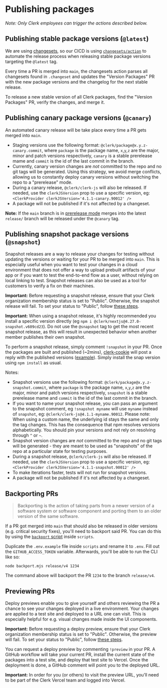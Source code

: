 # Publishing packages

_Note: Only Clerk employees can trigger the actions described below._

## Publishing stable package versions (`@latest`)

We are using [changesets](https://github.com/changesets/changesets), so our CICD is using [`changesets/action`](https://github.com/changesets/action) to automate the release process when releasing stable package versions targeting the `@latest` tag.

Every time a PR is merged into `main`, the changesets action parses all changesets found in `.changeset` and updates the "Version Packages" PR with the new package versions and the changelog for the next stable release.

To release a new stable version of all Clerk packages, find the "Version Packages" PR, verify the changes, and merge it.

## Publishing canary package versions (`@canary`)

An automated canary release will be take place every time a PR gets merged into `main`.

- Staging versions use the following format: `@clerk/package@x.y.z-canary.commit`, where `package` is the package name, `x`,`y`,`z` are the major, minor and patch versions respectively, `canary` is a stable prerelease mame and `commit` is the id of the last commit in the branch.
- Currently, canary version changes are _not_ committed to the repo and no git tags will be generated. Using this strategy, we avoid merge conflicts, allowing us to constantly deploy canary versions without switching the repo to a "prerelease" mode.
- During a canary release, `@clerk/clerk-js` will also be released. If needed, use the `clerkJSVersion` prop to use a specific version, eg: `<ClerkProvider clerkJSVersion='4.1.1-canary.90012' />`
- A package will not be published if it's not affected by a changeset.

**Note:** If the `main` branch is in [prerelease mode](https://github.com/changesets/changesets/blob/main/docs/prereleases.md) merges into the latest `release/` branch will be released under the `@canary` tag.

## Publishing snapshot package versions (`@snapshot`)

Snapshot releases are a way to release your changes for testing without updating the versions or waiting for your PR to be merged into `main`. This is especially useful when you want to test your changes in a cloud environment that does not offer a way to upload prebuilt artifacts of your app or if you want to test the end-to-end flow as a user, without relying on local linking to test. Snapshot releases can also be used as a tool for customers to verify a fix on their machines.

**Important:** Before requesting a snapshot release, ensure that your Clerk organization membership status is set to "Public". Otherwise, the snapshot release will fail. To set your status to "Public", follow [these steps](https://docs.github.com/en/account-and-profile/setting-up-and-managing-your-personal-account-on-github/managing-your-membership-in-organizations/publicizing-or-hiding-organization-membership).

**Important:** When using a snapshot release, it's highly recommended you install a specific version directly (eg `npm i @clerk/nextjs@4.27.0-snapshot.v609cd23`). Do not use the `@snapshot` tag to get the most recent snapshot release, as this will result in unexpected behavior when another member publishes their own snapshot.

To perform a snapshot release, simply comment `!snapshot` in your PR. Once the packages are built and published (~2mins), [clerk-cookie](https://github.com/clerk-cookie) will post a reply with the published versions ([example](https://github.com/clerk/javascript/pull/1329#issuecomment-1586970784)). Simply install the snap version using `npm install` as usual.

Notes:

- Snapshot versions use the following format: `@clerk/package@x.y.z-snapshot.commit`, where `package` is the package name, `x`,`y`,`z` are the major, minor and patch versions respectively, `snapshot` is a stable prerelease mame and `commit` is the id of the last commit in the branch.
- If you want to name your snapshot release, you can pass an argument to the snapshot comment, eg `!snapshot myname` will use `myname` instead of `snapshot`, eg: `@clerk/clerk-js@4.1.1-myname.90012`. Please note: When using a custom name, the underlying id stays the same and only the tag changes. This has the consequence that npm resolves versions alphabetically. You should pin your versions and not rely on resolving through `^` or `~`.
- Snapshot version changes are _not_ committed to the repo and no git tags will be generated - they are meant to be used as "snapshots" of the repo at a particular state for testing purposes.
- During a snapshot release, `@clerk/clerk-js` will also be released. If needed, use the `clerkJSVersion` prop to use a specific version, eg: `<ClerkProvider clerkJSVersion='4.1.1-snapshot.90012' />`
- To make iterations faster, tests will not run for snapshot versions.
- A package will not be published if it's not affected by a changeset.

## Backporting PRs

> Backporting is the action of taking parts from a newer version of a software system or software component and porting them to an older version of the same software.

If a PR got merged into `main` that should also be released in older versions (e.g. critical security fixes), you'll need to backport said PR. You can do this by using the [`backport` script](https://github.com/clerk/javascript/blob/main/scripts/backport.mjs) inside `scripts`.

Duplicate the `.env.example` file inside `scripts` and rename it to `.env`. Fill out the `GITHUB_ACCESS_TOKEN` variable. Afterwards, you'll be able to run the CLI like so:

```shell
node backport.mjs release/v4 1234
```

The command above will backport the PR `1234` to the branch `release/v4`.

## Previewing PRs

Deploy previews enable you to give yourself and others reviewing the PR a chance to see your changes deployed in a live environment. Your changes are applied to a test site and deployed to a URL one can visit. This is especially helpful for e.g. visual changes made inside the UI components.

**Important:** Before requesting a deploy preview, ensure that your Clerk organization membership status is set to "Public". Otherwise, the preview will fail. To set your status to "Public", follow [these steps](https://docs.github.com/en/account-and-profile/setting-up-and-managing-your-personal-account-on-github/managing-your-membership-in-organizations/publicizing-or-hiding-organization-membership).

You can request a deploy preview by commenting `!preview` in your PR. A GitHub workflow will take your current PR, install the current state of the packages into a test site, and deploy that test site to Vercel. Once the deployment is done, a GitHub comment will point you to the deployed URL.

**Important:** In order for you (or others) to visit the preview URL, you’ll need to be part of the Clerk Vercel team and logged into Vercel.
